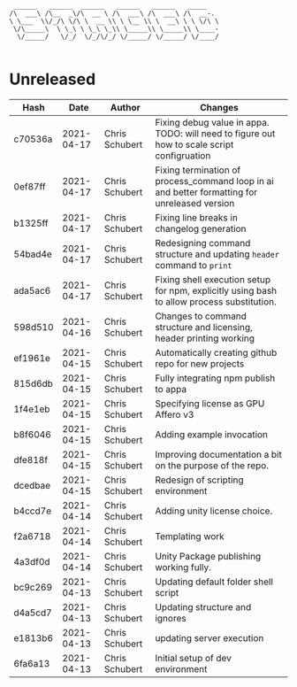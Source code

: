 ```
 ______   ______  ______   ______   ______   _____    
/\  ___\ /\__  _\/\  __ \ /\  ___\ /\  ___\ /\  __-.  
\ \___  \\/_/\ \/\ \  __ \\ \ \__ \\ \  __\ \ \ \/\ \ 
 \/\_____\  \ \_\ \ \_\ \_\\ \_____\\ \_____\\ \____- 
  \/_____/   \/_/  \/_/\/_/ \/_____/ \/_____/ \/____/ 
                                                      
```


# Unreleased
| Hash | Date | Author | Changes |
|------|------|--------|---------|
| c70536a | 2021-04-17 | Chris Schubert | Fixing debug value in appa.  TODO: will need to figure out how to scale script configruation |
| 0ef87ff | 2021-04-17 | Chris Schubert | Fixing termination of process_command loop in ai and better formatting for unreleased version |
| b1325ff | 2021-04-17 | Chris Schubert | Fixing line breaks in changelog generation |
| 54bad4e | 2021-04-17 | Chris Schubert | Redesigning command structure and updating `header` command to `print` |
| ada5ac6 | 2021-04-17 | Chris Schubert | Fixing shell execution setup for npm, explicitly using bash to allow process substitution. |
| 598d510 | 2021-04-16 | Chris Schubert | Changes to command structure and licensing, header printing working |
| ef1961e | 2021-04-15 | Chris Schubert | Automatically creating github repo for new projects |
| 815d6db | 2021-04-15 | Chris Schubert | Fully integrating npm publish to appa |
| 1f4e1eb | 2021-04-15 | Chris Schubert | Specifying license as GPU Affero v3 |
| b8f6046 | 2021-04-15 | Chris Schubert | Adding example invocation |
| dfe818f | 2021-04-15 | Chris Schubert | Improving documentation a bit on the purpose of the repo. |
| dcedbae | 2021-04-15 | Chris Schubert | Redesign of scripting environment |
| b4ccd7e | 2021-04-14 | Chris Schubert | Adding unity license choice. |
| f2a6718 | 2021-04-14 | Chris Schubert | Templating work |
| 4a3df0d | 2021-04-14 | Chris Schubert | Unity Package publishing working fully. |
| bc9c269 | 2021-04-13 | Chris Schubert | Updating default folder shell script |
| d4a5cd7 | 2021-04-13 | Chris Schubert | Updating structure and ignores |
| e1813b6 | 2021-04-13 | Chris Schubert | updating server execution |
| 6fa6a13 | 2021-04-13 | Chris Schubert | Initial setup of dev environment |
